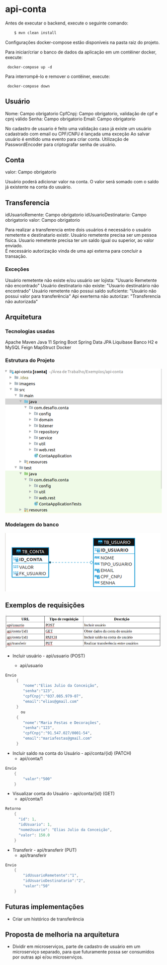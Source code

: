 # api-conta

Antes de executar o backend, execute o seguinte comando:
```` Java
    $ mvn clean install
```` 

Configurações docker-compose estão disponíveis na pasta raiz do projeto.

Para iniciar/criar o banco de dados da aplicação em um contêiner docker, execute:

     docker-compose up -d

Para interrompê-lo e remover o contêiner, execute:

     docker-compose down
     

## Usuário 
Nome: Campo obrigatorio
CpfCnpj: Campo obrigatorio, validação de cpf e cpnj válido
Senha: Campo obrigatorio
Email: Campo obrigatorio

No cadastro de usuario é feito uma validação caso já existe um usuário cadastrado com email ou CPF/CNPJ é lançada uma exceção 
Ao salvar usuário é emitido uma evento para criar conta.
Utilização de PasswordEncoder para criptografar senha de usuário.

## Conta
valor: Campo obrigatorio

Usuário poderá adicionar valor na conta. O valor será somado com o saldo já existente na conta do usuário.

## Transferencia
idUsuarioRemente: Campo obrigatorio
idUsuarioDestinatario: Campo obrigatorio
valor: Campo obrigatorio

Para realizar a transferencia entre dois usuários é necessário o usuário remetente e destinatario existir.
Usuário remetente precisa ser um pessoa física.
Usuario remetente precisa ter um saldo igual ou superior, ao valor enviado.  
É necessário autorização vinda de uma api externa para concluir a transação.

### Exceções
Usuário remetente não existe e/ou usuário ser lojista: "Usuario Remetente não encontrado"
Usuário destinatario não existe: "Usuario destinatário não encontrado"
Usuário remetente não possui saldo suficiente: "Usuário não possui valor para transferência"
Api exerterna não autorizar: "Transferencia não autorizada"

 
## Arquitetura
 
 ### Tecnologias usadas
 Apache Maven
 Java 11
 Spring Boot
 Spring Data JPA
 Liquibase
 Banco H2 e MySQL
 Feign
 MapStruct
 Docker

 ### Estrutura do Projeto

  ![alt text](/imagens/estrutura_projeto.png)

 ### Modelagem do banco 

 ![alt text](/imagens/modelagem_banco.png)

 
## Exemplos de requisições

 ![alt text](/imagens/requisicao.png)


- Incluir usuário - api/usuario  (POST)
    
    - api/usuario  
```` java 
Envio
     {
        "nome":"Elias Julio da Conceição",
        "senha":"123",
        "cpfCnpj":"037.085.979-07",
        "email":"elias@gmail.com"
     }
       ou
     {
        "nome":"Maria Festas e Decorações",
        "senha":"123",
        "cpfCnpj":"91.547.027/0001-54",
        "email":"mariafestas@gmail.com"
     } 

```` 
- Incluir saldo na conta do Usuário - api/conta/{id} (PATCH) 
    - api/conta/1 
```` java 
Envio
    {
        "valor":"500"
    }
```` 
- Visualizar conta do Usuário - api/conta/{id} (GET) 
    - api/conta/1 
    
```` java 
Retorno
    {
      "id": 1,
      "idUsuario": 1,
      "nomeUsuario": "Elias Julio da Conceição",
      "valor": 150.0
    }
```` 
- Transferir - api/transferir (PUT)
    - api/transferir
```` java
Envio 
    {
        "idUsuarioRemetente":"1",
        "idUsuarioDestinatario":"2",
        "valor":"50"
    }
```` 
   
## Futuras implementações
- Criar um histórico de transferência

## Proposta de melhoria na arquitetura
- Dividir em microserviços, parte de cadastro de usuário em um microserviço separado, para que futuramente possa ser consumidos 
por outras api e/ou microserviços.

